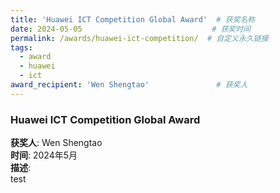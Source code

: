 ```yaml
---
title: 'Huawei ICT Competition Global Award'  # 获奖名称
date: 2024-05-05                             # 获奖时间
permalink: /awards/huawei-ict-competition/  # 自定义永久链接
tags:
  - award
  - huawei
  - ict
award_recipient: 'Wen Shengtao'               # 获奖人
---
```


### Huawei ICT Competition Global Award

**获奖人**: Wen Shengtao  
**时间**: 2024年5月  
**描述**:  
test
